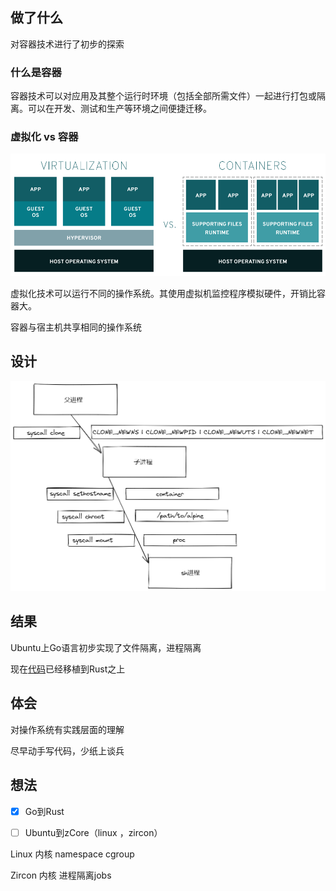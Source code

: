 

## 做了什么

对容器技术进行了初步的探索

### 什么是容器

容器技术可以对应用及其整个运行时环境（包括全部所需文件）一起进行打包或隔离。可以在开发、测试和生产等环境之间便捷迁移。

### 虚拟化  vs  容器

![virtualization-vs-containers](summary.assets/virtualization-vs-containers.png)

虚拟化技术可以运行不同的操作系统。其使用虚拟机监控程序模拟硬件，开销比容器大。

容器与宿主机共享相同的操作系统

## 设计
![workflow](summary.assets/workflow.png)

## 结果

Ubuntu上Go语言初步实现了文件隔离，进程隔离

现在[代码](../trydocker/)已经移植到Rust之上


## 体会

对操作系统有实践层面的理解

尽早动手写代码，少纸上谈兵

## 想法

- [x] Go到Rust

- [ ] Ubuntu到zCore（linux ，zircon）



Linux 内核   namespace  cgroup

Zircon 内核   进程隔离jobs   


